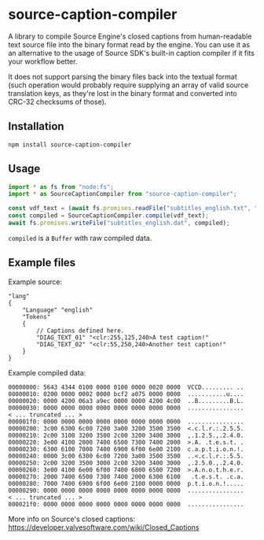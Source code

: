 # source-caption-compiler

A library to compile Source Engine's closed captions from human-readable text source file into the binary format read by the engine. You can use it as an alternative to the usage of Source SDK's built-in caption compiler if it fits your workflow better.

It does not support parsing the binary files back into the textual format (such operation would probably require supplying an array of valid source translation keys, as they're lost in the binary format and converted into CRC-32 checksums of those).

## Installation

```
npm install source-caption-compiler
```

## Usage

```ts
import * as fs from "node:fs";
import * as SourceCaptionCompiler from "source-caption-compiler";

const vdf_text = (await fs.promises.readFile("subtitles_english.txt", "utf16le")).toString();
const compiled = SourceCaptionCompiler.compile(vdf_text);
await fs.promises.writeFile("subtitles_english.dat", compiled);
```

`compiled` is a `Buffer` with raw compiled data.

## Example files

Example source:
```vdf
"lang"
{
	"Language" "english"
	"Tokens"
	{
		// Captions defined here.
		"DIAG_TEXT_01" "<clr:255,125,240>A test caption!"
		"DIAG_TEXT_02" "<clr:55,250,240>Another test caption!"
	}
}
```

Example compiled data:
```
00000000: 5643 4344 0100 0000 0100 0000 0020 0000  VCCD......... ..
00000010: 0200 0000 0002 0000 bcf2 a075 0000 0000  ...........u....
00000020: 0000 4200 06a3 a9ec 0000 0000 4200 4c00  ..B.........B.L.
00000030: 0000 0000 0000 0000 0000 0000 0000 0000  ................
< ... truncated ... >
000001f0: 0000 0000 0000 0000 0000 0000 0000 0000  ................
00000200: 3c00 6300 6c00 7200 3a00 3200 3500 3500  <.c.l.r.:.2.5.5.
00000210: 2c00 3100 3200 3500 2c00 3200 3400 3000  ,.1.2.5.,.2.4.0.
00000220: 3e00 4100 2000 7400 6500 7300 7400 2000  >.A. .t.e.s.t. .
00000230: 6300 6100 7000 7400 6900 6f00 6e00 2100  c.a.p.t.i.o.n.!.
00000240: 0000 3c00 6300 6c00 7200 3a00 3500 3500  ..<.c.l.r.:.5.5.
00000250: 2c00 3200 3500 3000 2c00 3200 3400 3000  ,.2.5.0.,.2.4.0.
00000260: 3e00 4100 6e00 6f00 7400 6800 6500 7200  >.A.n.o.t.h.e.r.
00000270: 2000 7400 6500 7300 7400 2000 6300 6100   .t.e.s.t. .c.a.
00000280: 7000 7400 6900 6f00 6e00 2100 0000 0000  p.t.i.o.n.!.....
00000290: 0000 0000 0000 0000 0000 0000 0000 0000  ................
< ... truncated ... >
000021f0: 0000 0000 0000 0000 0000 0000 0000 0000  ................
```

More info on Source's closed captions: https://developer.valvesoftware.com/wiki/Closed_Captions
